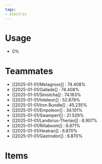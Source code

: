 ```yaml
---
tags:
- electric
---
```

# Usage
- 0%
# Teammates
- [[2025-01-01/Metagross]] : 74.408%
- [[2025-01-01/Gallade]] : 74.408%
- [[2025-01-01/Sinistcha]] : 74.163%
- [[2025-01-01/Inteleon]] : 52.879%
- [[2025-01-01/Iron Bundle]] : 45.235%
- [[2025-01-01/Empoleon]] : 34.101%
- [[2025-01-01/Swampert]] : 21.529%
- [[2025-01-01/Landorus-Therian]] : 6.907%
- [[2025-01-01/Rillaboom]] : 6.871%
- [[2025-01-01/Heatran]] : 6.870%
- [[2025-01-01/Gastrodon]] : 6.870%
# Items